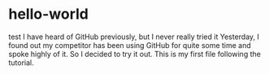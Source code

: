 # hello-world
test
I have heard of GitHub previously, but I never really tried it
Yesterday, I found out my competitor has been using GitHub for quite some time and spoke highly of it.
So I decided to try it out.
This is my first file following the tutorial.

